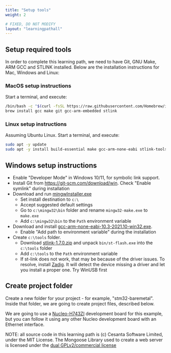 ```yaml
---
title: "Setup tools"
weight: 2

# FIXED, DO NOT MODIFY
layout: "learningpathall"
---
```


## Setup required tools

In order to complete this learning path, we need to have Git, GNU Make, ARM GCC
and STLINK installed. Below are the installation instructions for Mac, Windows
and Linux:

### MacOS setup instructions

Start a terminal, and execute:

```sh
/bin/bash -c "$(curl -fsSL https://raw.githubusercontent.com/Homebrew/install/HEAD/install.sh)"
brew install gcc make git gcc-arm-embedded stlink
```

### Linux setup instructions

Assuming Ubuntu Linux. Start a terminal, and execute:

```sh
sudo apt -y update
sudo apt -y install build-essential make gcc-arm-none-eabi stlink-tools git
```

## Windows setup instructions

- Enable "Developer Mode" in Windows 10/11, for symbolic link support.
- Install Git from https://git-scm.com/download/win. Check "Enable symlink" during installation
- Download and run [mingwInstaller.exe](https://github.com/Vuniverse0/mingwInstaller/releases/download/1.2.0/mingwInstaller.exe)
  - Set install destination to `c:\`
  - Accept suggested default settings
  - Go to `c:\mingw32\bin` folder and rename `mingw32-make.exe` to `make.exe`
  - Add `c:\mingw32\bin` to the `Path` environment variable
- Download and install [gcc-arm-none-eabi-10.3-2021.10-win32.exe](https://developer.arm.com/-/media/Files/downloads/gnu-rm/10.3-2021.10/gcc-arm-none-eabi-10.3-2021.10-win32.exe?rev=29bb46cfa0434fbda93abb33c1d480e6&hash=3C58D05EA5D32EF127B9E4D13B3244D26188713C).
  - Enable "Add path to environment variable" during the installation
- Create `c:\tools` folder.
  - Download [stlink-1.7.0.zip](https://github.com/stlink-org/stlink/releases/download/v1.7.0/stlink-1.7.0-x86_64-w64-mingw32.zip)
  and unpack `bin/st-flash.exe` into the `c:\tools` folder
  - Add `c:\tools` to the `Path` environment variable
  - If st-link does not work, that may be because of the driver issues. To
  resolve, install [Zadig](https://zadig.akeo.ie/). It
  will detect the device missing a driver and let you install a proper one.
  Try WinUSB first


## Create project folder

Create a new folder for your project - for example, "stm32-baremetal".
Inside that folder, we are going to create project files, described below.

We are going to use a
[Nucleo-H743ZI](https://www.st.com/en/evaluation-tools/nucleo-h743zi.html)
development board for this example, but you can follow it using any other
Nucleo development board with an Ethernet interface.

NOTE: all source code in this learning path is (c) Cesanta Software Limited,
under the MIT License. The Mongoose Library used to create a web server is
licensed under the [dual GPLv2/commercial license](https://mongoose.ws/licensing/)
